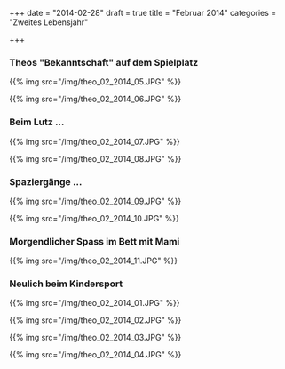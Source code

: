 +++
date = "2014-02-28"
draft = true
title = "Februar 2014"
categories = "Zweites Lebensjahr"

+++

### Theos "Bekanntschaft" auf dem Spielplatz
{{% img src="/img/theo_02_2014_05.JPG" %}}

{{% img src="/img/theo_02_2014_06.JPG" %}}

### Beim Lutz ...
{{% img src="/img/theo_02_2014_07.JPG" %}}

{{% img src="/img/theo_02_2014_08.JPG" %}}

### Spaziergänge ...
{{% img src="/img/theo_02_2014_09.JPG" %}}

{{% img src="/img/theo_02_2014_10.JPG" %}}

### Morgendlicher Spass im Bett mit Mami
{{% img src="/img/theo_02_2014_11.JPG" %}}

### Neulich beim Kindersport
{{% img src="/img/theo_02_2014_01.JPG" %}}

{{% img src="/img/theo_02_2014_02.JPG" %}}

{{% img src="/img/theo_02_2014_03.JPG" %}}

{{% img src="/img/theo_02_2014_04.JPG" %}}
